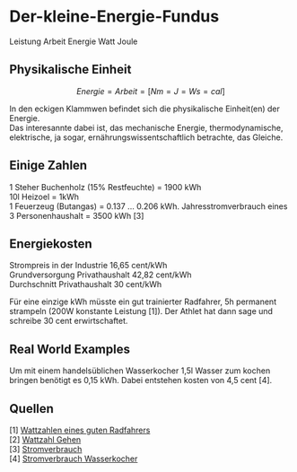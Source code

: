 # Der-kleine-Energie-Fundus
Leistung Arbeit Energie Watt Joule 

## Physikalische Einheit
```math
Energie = Arbeit = [Nm = J = Ws = cal]  
```
In den eckigen Klammwen befindet sich die physikalische Einheit(en) der Energie.   
Das interesannte dabei ist, das mechanische Energie, thermodynamische, elektrische, ja sogar, ernährungswissentschaftlich betrachte, das Gleiche.  

## Einige Zahlen
1 Steher Buchenholz (15% Restfeuchte) = 1900 kWh  
10l Heizoel = 1kWh   
1 Feuerzeug (Butangas) = 0.137 ... 0.206 kWh. 
Jahresstromverbrauch eines 3 Personenhaushalt = 3500 kWh [3]


## Energiekosten
Strompreis in der Industrie 16,65 cent/kWh  
Grundversorgung Privathaushalt 42,82 cent/kWh  
Durchschnitt Privathaushalt 30 cent/kWh  

Für eine einzige kWh müsste ein gut trainierter Radfahrer, 5h permanent strampeln (200W konstante Leistung [1]). Der Athlet hat dann sage und schreibe 30 cent erwirtschaftet. 

## Real World Examples
Um mit einem handelsüblichen Wasserkocher 1,5l Wasser zum kochen bringen benötigt es 0,15 kWh. Dabei entstehen kosten von 4,5 cent [4].  



## Quellen
[1] [Wattzahlen eines guten Radfahrers](https://blog.2peak.com/was-sind-die-durchschnittlichen-wattzahlen-eines-guten-radfahrers/)  
[2] [Wattzahl Gehen](https://www.trainingbeicopd.de/lunge_leistung.html)  
[3] [Stromverbrauch](https://www.adac.de/rund-ums-haus/energie/spartipps/stromverbrauch-im-haushalt/#stromverbrauch-von-3-personen)  
[4] [Stromverbrauch Wasserkocher](https://github.com/LMWB/Der-kleine-Energie-Fundus/tree/main/Wasserkocher)  


